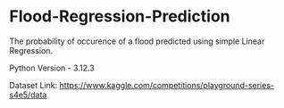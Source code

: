 # Flood-Regression-Prediction

The probability of occurence of a flood predicted using simple Linear Regression.

Python Version - 3.12.3

Dataset Link: https://www.kaggle.com/competitions/playground-series-s4e5/data

